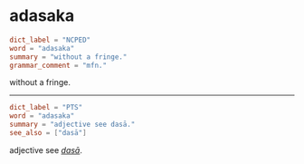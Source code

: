 # adasaka

``` toml
dict_label = "NCPED"
word = "adasaka"
summary = "without a fringe."
grammar_comment = "mfn."
```

without a fringe.

--------------------

``` toml
dict_label = "PTS"
word = "adasaka"
summary = "adjective see dasā."
see_also = ["dasā"]
```

adjective see *[dasā](dasā.md)*.


